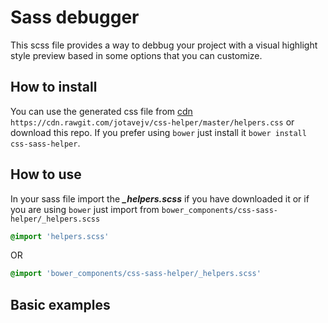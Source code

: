 # Sass debugger

This scss file provides a way to debbug your project with a visual highlight style preview based in some options that you can customize.

## How to install
You can use the generated css file from [cdn](https://cdn.rawgit.com/jotavejv/css-helper/master/helpers.css) `https://cdn.rawgit.com/jotavejv/css-helper/master/helpers.css` or download this repo.
If you prefer using `bower` just install it `bower install css-sass-helper`.

## How to use
In your sass file import the ***_helpers.scss*** if you have downloaded it or if you are using `bower` just import from `bower_components/css-sass-helper/_helpers.scss`

```scss
@import 'helpers.scss'
```
OR
```scss
@import 'bower_components/css-sass-helper/_helpers.scss'
```
## Basic examples

